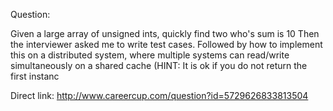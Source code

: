 Question:

Given a large array of unsigned ints, quickly find two who's sum is 10 
Then the interviewer asked me to write test cases.
Followed by how to implement this on a distributed system, where multiple systems can read/write simultaneously on a shared cache (HINT: It is ok if you do not return the first instanc

Direct link: http://www.careercup.com/question?id=5729626833813504